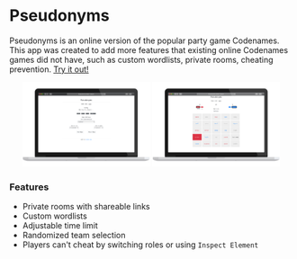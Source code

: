 # Pseudonyms

Pseudonyms is an online version of the popular party game Codenames. 
This app was created to add more features that existing online Codenames games did not have, such as custom wordlists, private rooms, cheating prevention. 
[Try it out!](https://pseudonyms.brandon-wang.com/)

<div align="center">
    <img src="client/public/images/lobby.png" alt="lobby" width="45%"/>
    <img src="client/public/images/guess.png" alt="guess" width="45%"/>
</div>

### Features

- Private rooms with shareable links
- Custom wordlists
- Adjustable time limit
- Randomized team selection
- Players can't cheat by switching roles or using `Inspect Element`